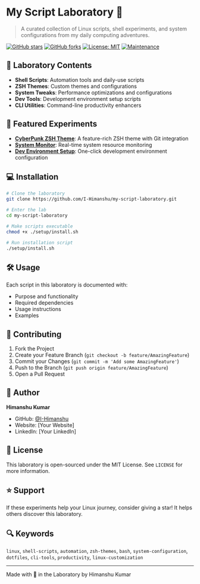 # My Script Laboratory 🧪

> A curated collection of Linux scripts, shell experiments, and system configurations from my daily computing adventures.

[![GitHub stars](https://img.shields.io/github/stars/I-Himanshu/My-Script-Laboratory?style=social)](https://github.com/I-Himanshu/My-Script-Laboratory/stargazers)
[![GitHub forks](https://img.shields.io/github/forks/I-Himanshu/My-Script-Laboratory?style=social)](https://github.com/I-Himanshu/My-Script-Laboratory/network/members)
[![License: MIT](https://img.shields.io/badge/License-MIT-yellow.svg)](https://opensource.org/licenses/MIT)
[![Maintenance](https://img.shields.io/badge/Maintained%3F-yes-green.svg)](https://github.com/I-Himanshu/My-Script-Laboratory/graphs/commit-activity)

## 🔬 Laboratory Contents

- **Shell Scripts**: Automation tools and daily-use scripts
- **ZSH Themes**: Custom themes and configurations
- **System Tweaks**: Performance optimizations and configurations
- **Dev Tools**: Development environment setup scripts
- **CLI Utilities**: Command-line productivity enhancers

## 🚀 Featured Experiments

- [**CyberPunk ZSH Theme**](./zsh-themes/cyberpunk.zsh-theme): A feature-rich ZSH theme with Git integration
- [**System Monitor**](./system/monitor.sh): Real-time system resource monitoring
- [**Dev Environment Setup**](./setup/dev-setup.sh): One-click development environment configuration

## 💻 Installation

```bash
# Clone the laboratory
git clone https://github.com/I-Himanshu/my-script-laboratory.git

# Enter the lab
cd my-script-laboratory

# Make scripts executable
chmod +x ./setup/install.sh

# Run installation script
./setup/install.sh
```

## 🛠️ Usage

Each script in this laboratory is documented with:
- Purpose and functionality
- Required dependencies
- Usage instructions
- Examples

## 🤝 Contributing

1. Fork the Project
2. Create your Feature Branch (`git checkout -b feature/AmazingFeature`)
3. Commit your Changes (`git commit -m 'Add some AmazingFeature'`)
4. Push to the Branch (`git push origin feature/AmazingFeature`)
5. Open a Pull Request

## 📝 Author

**Himanshu Kumar**
- GitHub: [@I-Himanshu](https://github.com/I-Himanshu)
- Website: [Your Website]
- LinkedIn: [Your LinkedIn]

## 📜 License

This laboratory is open-sourced under the MIT License. See `LICENSE` for more information.

## ⭐ Support

If these experiments help your Linux journey, consider giving a star! It helps others discover this laboratory.

## 🔍 Keywords

`linux`, `shell-scripts`, `automation`, `zsh-themes`, `bash`, `system-configuration`, `dotfiles`, `cli-tools`, `productivity`, `linux-customization`

---
Made with 🧪 in the Laboratory by Himanshu Kumar
